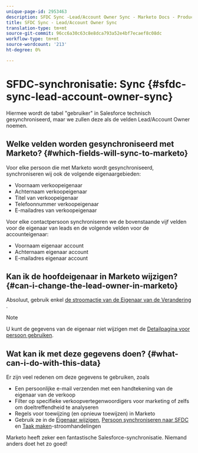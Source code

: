 ```yaml
---
unique-page-id: 2953463
description: SFDC Sync -Lead/Account Owner Sync - Marketo Docs - Productdocumentatie
title: SFDC Sync - Lead/Account Owner Sync
translation-type: tm+mt
source-git-commit: 96cc6a30c63c8e8dca793a52e4bf7ecaef8c08dc
workflow-type: tm+mt
source-wordcount: '213'
ht-degree: 0%

---
```



# SFDC-synchronisatie: Sync {#sfdc-sync-lead-account-owner-sync}

Hiermee wordt de tabel &quot;gebruiker&quot; in Salesforce technisch gesynchroniseerd, maar we zullen deze als de velden Lead/Account Owner noemen.

## Welke velden worden gesynchroniseerd met Marketo? {#which-fields-will-sync-to-marketo}

Voor elke persoon die met Marketo wordt gesynchroniseerd, synchroniseren wij ook de volgende eigenaargebieden:

* Voornaam verkoopeigenaar
* Achternaam verkoopeigenaar
* Titel van verkoopeigenaar
* Telefoonnummer verkoopeigenaar
* E-mailadres van verkoopeigenaar

Voor elke contactpersoon synchroniseren we de bovenstaande vijf velden voor de eigenaar van leads en de volgende velden voor de accounteigenaar:

* Voornaam eigenaar account
* Achternaam eigenaar account
* E-mailadres eigenaar account

## Kan ik de hoofdeigenaar in Marketo wijzigen? {#can-i-change-the-lead-owner-in-marketo}

Absoluut, gebruik enkel [de stroomactie van de Eigenaar van de Verandering ](../../../../product-docs/core-marketo-concepts/smart-campaigns/salesforce-flow-actions/change-owner.md).

>[!NOTE]
>
>U kunt de gegevens van de eigenaar niet wijzigen met de [Detailpagina voor persoon gebruiken](../../../../product-docs/core-marketo-concepts/smart-lists-and-static-lists/managing-people-in-smart-lists/using-the-person-detail-page.md).

## Wat kan ik met deze gegevens doen? {#what-can-i-do-with-this-data}

Er zijn veel redenen om deze gegevens te gebruiken, zoals

* Een persoonlijke e-mail verzenden met een handtekening van de eigenaar van de verkoop
* Filter op specifieke verkoopvertegenwoordigers voor marketing of zelfs om doeltreffendheid te analyseren
* Regels voor toewijzing (en opnieuw toewijzen) in Marketo
* Gebruik ze in de [Eigenaar wijzigen](../../../../product-docs/core-marketo-concepts/smart-campaigns/salesforce-flow-actions/change-owner.md), [Persoon synchroniseren naar SFDC](../../../../product-docs/core-marketo-concepts/smart-campaigns/salesforce-flow-actions/sync-person-to-sfdc.md) en [Taak maken](../../../../product-docs/core-marketo-concepts/smart-campaigns/salesforce-flow-actions/create-task.md)-stroomhandelingen

Marketo heeft zeker een fantastische Salesforce-synchronisatie. Niemand anders doet het zo goed!
